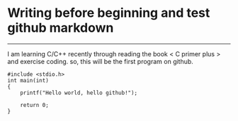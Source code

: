 # Writing before beginning and test github markdown
---
I am learning C/C++ recently through reading the book < C primer plus > and exercise coding.
so, this will be the first program on github.

```
#include <stdio.h>
int main(int)
{
    printf("Hello world, hello github!");
    
    return 0;
}
```
